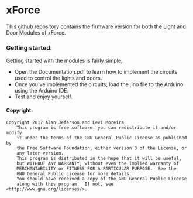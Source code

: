 # xForce

This github repository contains the firmware version for both the Light and Door Modules of xForce.



### Getting started:

Getting started with the modules is fairly simple, 
* Open the Documentation.pdf to learn how to implement the circuits used to control the lights and doors.
* Once you've implemented the circuits, load the .ino file to the Arduino using the Arduino IDE.
* Test and enjoy yourself.

#### Copyright:
```
Copyright 2017 Alan Jeferson and Levi Moreira
    This program is free software: you can redistribute it and/or modify
    it under the terms of the GNU General Public License as published by
    the Free Software Foundation, either version 3 of the License, or
    any later version.
    This program is distributed in the hope that it will be useful,
    but WITHOUT ANY WARRANTY; without even the implied warranty of
    MERCHANTABILITY or FITNESS FOR A PARTICULAR PURPOSE.  See the
    GNU General Public License for more details.
    You should have received a copy of the GNU General Public License
    along with this program.  If not, see <http://www.gnu.org/licenses/>.

